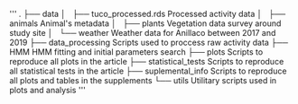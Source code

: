'''
.
├── data
│   ├── tuco_processed.rds  Processed activity data
│   ├── animals             Animal's metadata
│   ├── plants              Vegetation data survey around study site
│   └── weather             Weather data for Anillaco between 2017 and 2019
├── data_processing         Scripts used to proccess raw activity data
├── HMM                     HMM fitting and initial parameters search
├── plots                   Scripts to reproduce all plots in the article
├── statistical_tests       Scripts to reproduce all statistical tests in the article
├── suplemental_info        Scripts to reproduce all plots and tables in the supplements
└── utils                   Utilitary scripts used in plots and analysis
'''
